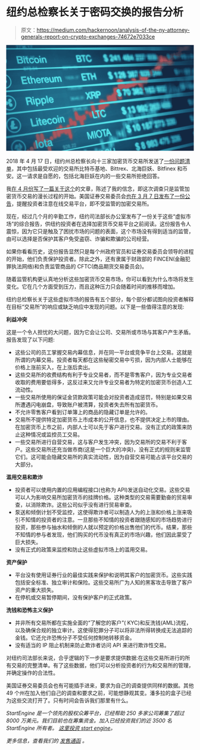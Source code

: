 # 纽约总检察长关于密码交换的报告分析

> 原文：<https://medium.com/hackernoon/analysis-of-the-ny-attorney-generals-report-on-crypto-exchanges-74672e7033ce>

![](img/9985362b5c9f030a95be2a12fef32f6b.png)

2018 年 4 月 17 日，纽约州总检察长向十三家加密货币交易所发送了[一份问题清单](https://ag.ny.gov/sites/default/files/virtual_markets_integrity_initiative_questionnaire.pdf)，其中包括最受欢迎的交易所比特币基地、Bittrex、北海巨妖、Bitfinex 和币安。这一请求是自愿的，包括北海巨妖在内的一些交易所拒绝回答。

我[在 4 月份写了一篇关于这个](https://hackernoon.com/new-york-puts-all-exchanges-on-notice-52de9b666646)的文章，陈述了我的信念，即这次调查只是监管加密货币交易的漫长过程的开始。美国证券交易委员会[也在 3 月 7 日发布了一份公告](https://www.sec.gov/news/public-statement/enforcement-tm-statement-potentially-unlawful-online-platforms-trading)，提醒投资者注意在线交易平台，即不受监管的加密交易所。

现在，经过几个月的辛勤工作，纽约司法部长办公室发布了一份关于这些“虚拟市场”的综合报告，供纽约投资者在选择加密货币交易平台之前阅读。这份报告令人震惊，因为它只是触及了困扰市场的问题的表面，这个市场没有得到适当的监管，由可以选择是否保护其客户免受盗窃、诈骗和欺骗的公司经营。

如果你看看历史，这份报告显然只是每个州政府官员和证券交易委员会领导的进程的开始，他们负责保护投资者。除此之外，还有隶属于财政部的 FINCEN(金融犯罪执法网络)和负责监管商品的 CFTC(商品期货交易委员会)。

随着监管机构更认真地分析这些加密货币交易市场，你可以看到为什么市场将发生变化。它在几个方面受到压力，而且这种压力只会随着时间的推移而增加。

纽约总检察长关于这些虚拟市场的报告有五个部分，每个部分都试图向投资者解释在目标“交易所”的响应或缺乏响应中发现的问题。以下是一些值得注意的发现:

**利益冲突**

这是一个令人担忧的大问题，因为它会让公司、交易所或市场与其客户产生矛盾。报告发现了以下问题:

*   这些公司的员工掌握交易内幕信息，并在同一平台或竞争平台上交易。这就是所谓的内幕交易。投资者每天都在这些秘密交易中亏损，因为内部人士能够在价格上涨前买入，在上涨后卖出。
*   这些交易所的收费结构有利于专业交易者，而不是零售客户，因为专业交易者收取的费用要低得多，这反过来又允许专业交易者为特定的加密货币创造人工流动性。
*   一些交易所使用的保证金贷款政策可能会对投资者造成惩罚，特别是如果交易所遭遇闪电崩盘，导致账户被清算，投资者失去所有加密货币。
*   不允许零售客户看到订单簿上的商品的隐藏订单是允许的。
*   交易所不提供特定加密货币上市成本的公开信息，也不提供决定上市的理由。在加密货币上市之前，内部人士可以先于客户进行交易。没有正式的政策来防止这种情况或监控员工交易。
*   一些交易所进行自营交易，这与客户发生冲突，因为交易所的交易不利于客户。这些交易所还充当做市商(这是一个巨大的冲突)，没有正式的规则来监管它们。这可能会隐藏交易所的真实流动性，因为自营交易可能占该平台交易的大部分。

**滥用交易和欺诈**

*   投资者可以使用内置的应用编程接口(也称为 API)发送自动化交易。这些交易可以人为影响交易所加密货币的挂牌价格。这种类型的交易需要勤奋的贸易审查，以消除欺诈。这些公司似乎没有进行贸易审查。
*   泵送和倾倒计划不受监控，这使得欺诈者可以制造人为的上涨和价格上涨来吸引不知情的投资者的注意。一旦那些不知情的投资者跟随感知的市场趋势进行投资，那些参与抽水和倾倒的人就以预定的价格出售他们的代币。结果，那些不知情的参与者发现，他们购买的代币没有真正的市场兴趣，他们因此蒙受了巨大损失。
*   没有正式的政策来监控和防止这些虚拟市场上的滥用交易。

**资产保护**

*   平台没有使用证券行业的最佳实践来保护和说明其客户的加密货币。这些实践包括安全标准、独立审计和保险。这些交易所广为人知的黑客攻击导致了客户资产的重大损失。
*   在停机或交易暂停期间，没有保护客户的正式政策。

**洗钱和恐怖主义保护**

*   并非所有交易所都在实施全面的“了解您的客户”( KYC)和反洗钱(AML)流程，以及确保合规的独立审计。这使得犯罪分子可以将非法所得转换成无法追踪的金钱。它还允许恐怖分子不受任何控制地转移资金。
*   没有适当的 IP 阻止机制来防止欺诈者访问 API 来进行欺诈性交易。

对纽约司法部长来说，合乎逻辑的下一步是要求提供数据:在这些交易所进行的所有交易的完整清单。有了这些数据，他们可以分析投资者的行为和交易所的管理，并确定操作的合法性。

美国证券交易委员会也有可能插手进来，要求为自己的调查提供同样的数据。其他 49 个州在加入他们自己的调查和要求之前，可能想静观其变。潘多拉的盒子已经为这些交流打开了。只有时间会告诉我们那里有什么。

*StartEngine 是一个领先的股权众筹平台，已经帮助 250 多家公司筹集了超过 8000 万美元。我们目前也在筹集资金。加入已经投资我们的近 3500 名 StartEngine 所有者。* [*这里投资 start engine*](https://www.startengine.com/own?utm_source=Medium)*。*

*更多信息，查看我们的* [*发售通函*](https://www.sec.gov/Archives/edgar/data/1661779/000114420419013344/tv515967_253g2.htm) *。*